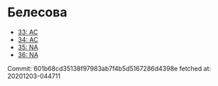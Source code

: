 # Белесова
- [33: AC](33.md)
- [34: AC](34.md)
- [35: NA](35.md)
- [36: NA](36.md)

Commit: 601b68cd35138f97983ab7f4b5d5167286d4398e
 fetched at: 20201203-044711
